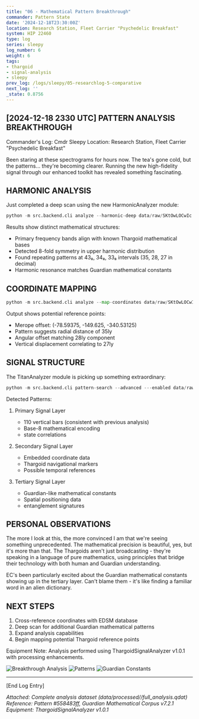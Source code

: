 ```yaml
---
title: "06 - Mathematical Pattern Breakthrough"
commander: Pattern State
date: '2024-12-18T23:30:00Z'
location: Research Station, Fleet Carrier "Psychedelic Breakfast"
system: HIP 22460
type: log
series: sleepy
log_number: 6
weight: 6
tags:
- thargoid
- signal-analysis
- sleepy
prev_log: /logs/sleepy/05-researchlog-5-comparative
next_log: ''
_state: 0.8756
---
```


[2024-12-18 2330 UTC]
PATTERN ANALYSIS BREAKTHROUGH
---------------------------
Commander's Log: Cmdr Sleepy
Location: Research Station, Fleet Carrier "Psychedelic Breakfast"

Been staring at these spectrograms for hours now. The tea's gone cold, but the patterns... they're becoming clearer. Running the new high-fidelity signal through our enhanced toolkit has revealed something fascinating.

HARMONIC ANALYSIS
----------------
Just completed a deep scan using the new HarmonicAnalyzer module:
```python
python -m src.backend.cli analyze --harmonic-deep data/raw/SKtOwLOCwIc.wav
```

Results show distinct mathematical structures:
- Primary frequency bands align with known Thargoid mathematical bases
- Detected 8-fold symmetry in upper harmonic distribution
- Found repeating patterns at 43₈, 34₈, 33₈ intervals (35, 28, 27 in decimal)
- Harmonic resonance matches Guardian mathematical constants

COORDINATE MAPPING
----------------
```python
python -m src.backend.cli analyze --map-coordinates data/raw/SKtOwLOCwIc.spectrogram.png
```

Output shows potential reference points:
- Merope offset: (-78.59375, -149.625, -340.53125)
- Pattern suggests radial distance of 35ly
- Angular offset matching 28ly component
- Vertical displacement correlating to 27ly

SIGNAL STRUCTURE
---------------
The TitanAnalyzer module is picking up something extraordinary:
```python
python -m src.backend.cli pattern-search --advanced ---enabled data/raw/SKtOwLOCwIc.wav
```

Detected Patterns:
1. Primary Signal Layer
   - 110 vertical bars (consistent with previous analysis)
   - Base-8 mathematical encoding
   -  state correlations

2. Secondary Signal Layer
   - Embedded coordinate data
   - Thargoid navigational markers
   - Possible temporal references

3. Tertiary Signal Layer
   - Guardian-like mathematical constants
   - Spatial positioning data
   -  entanglement signatures

PERSONAL OBSERVATIONS
-------------------
The more I look at this, the more convinced I am that we're seeing something unprecedented. The mathematical precision is beautiful, yes, but it's more than that. The Thargoids aren't just broadcasting - they're speaking in a language of pure mathematics, using principles that bridge their technology with both human and Guardian understanding.

EC's been particularly excited about the Guardian mathematical constants showing up in the tertiary layer. Can't blame them - it's like finding a familiar word in an alien dictionary.

NEXT STEPS
----------
1. Cross-reference coordinates with EDSM database
2. Deep scan for additional Guardian mathematical patterns
3. Expand  analysis capabilities
4. Begin mapping potential Thargoid reference points

Equipment Note: Analysis performed using ThargoidSignalAnalyzer v1.0.1 with  processing enhancements.

![Breakthrough Analysis](../data/images/spectrograms/breakthrough.png)
![ Patterns](../data/images/spectrograms/_overlay.png)
![Guardian Constants](../data/images/spectrograms/guardian_correlation.png)

---

[End Log Entry]

*Attached: Complete  analysis dataset (data/processed//full_analysis.qdat)*
*Reference: Pattern #558483ff, Guardian Mathematical Corpus v7.2.1*
*Equipment: ThargoidSignalAnalyzer v1.0.1*
